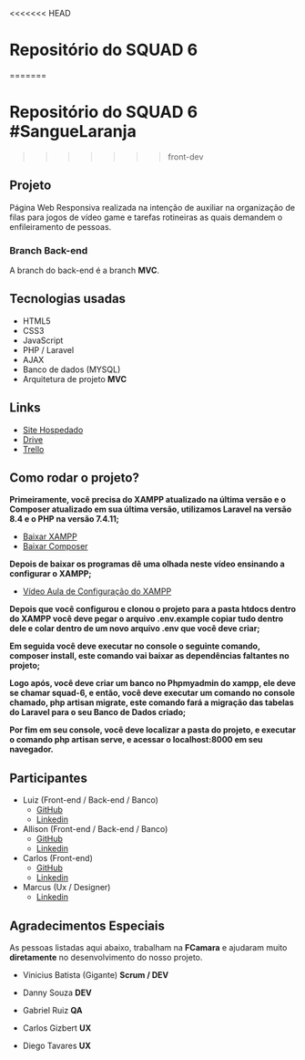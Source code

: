 <<<<<<< HEAD
# Repositório do SQUAD 6
=======
# Repositório do SQUAD 6 #SangueLaranja
>>>>>>> front-dev

## Projeto 

Página Web Responsiva realizada na intenção de auxiliar na organização de filas para jogos de vídeo game e tarefas rotineiras as quais demandem o enfileiramento de pessoas.

### Branch Back-end

A branch do back-end é a branch **MVC**.

## Tecnologias usadas

- HTML5 
- CSS3
- JavaScript 
- PHP / Laravel
- AJAX
- Banco de dados (MYSQL)
- Arquitetura de projeto **MVC**

## Links

- [Site Hospedado](http://squad-6.epizy.com)
- [Drive](https://drive.google.com/drive/folders/1a-Vs-_USXSzs9fZZ-MY0O7-xe4luPMuh)
- [Trello](https://trello.com/b/mb3iVsww/squad-6)

## Como rodar o projeto?

**Primeiramente, você precisa do XAMPP atualizado na última versão e o Composer atualizado em sua última versão, utilizamos Laravel na versão 8.4 e o PHP na versão 7.4.11;**
- [Baixar XAMPP](https://www.apachefriends.org/xampp-files/7.4.11/xampp-windows-x64-7.4.11-0-VC15-installer.exe)
- [Baixar Composer](https://getcomposer.org/Composer-Setup.exe) 

**Depois de baixar os programas dê uma olhada neste vídeo ensinando a configurar o XAMPP;**
- [Vídeo Aula de Configuração do XAMPP](https://youtu.be/RrzmxeQOcYg?t=216)

**Depois que você configurou e clonou o projeto para a pasta htdocs dentro do XAMPP você deve pegar o arquivo .env.example copiar tudo dentro dele e colar dentro de um novo arquivo .env que você deve criar;**

**Em seguida você deve executar no console o seguinte comando, composer install, este comando vai baixar as dependências faltantes no projeto;**

**Logo após, você deve criar um banco no Phpmyadmin do xampp, ele deve se chamar squad-6, e então, você deve executar um comando no console chamado, php artisan migrate, este comando fará a migração das tabelas do Laravel para o seu Banco de Dados criado;**

**Por fim em seu console, você deve localizar a pasta do projeto, e executar o comando php artisan serve, e acessar o localhost:8000 em seu navegador.**

## Participantes

- Luiz (Front-end / Back-end / Banco)
  - [GitHub](https://github.com/luizera-36)
  - [Linkedin](https://www.linkedin.com/in/luizgomesdev/)
- Allison (Front-end / Back-end / Banco)
  - [GitHub](https://github.com/alisson199)
  - [Linkedin](https://www.linkedin.com/in/alisson-santos-de-freitas-00a975156/)
- Carlos (Front-end)
  - [GitHub](https://github.com/Carlos-kaspa)
  - [Linkedin](https://www.linkedin.com/in/carlos-augusto-gomes-de-lima-000a7ab2)
- Marcus (Ux / Designer)
  - [Linkedin](https://www.linkedin.com/in/marcus-mazza-5a6497190/)
  
## Agradecimentos Especiais
  
As pessoas listadas aqui abaixo, trabalham na **FCamara** e ajudaram muito **diretamente** no desenvolvimento do nosso projeto.
  
- Vinicius Batista (Gigante) **Scrum / DEV**

- Danny Souza **DEV**

- Gabriel Ruiz **QA**

- Carlos Gizbert **UX**

- Diego Tavares **UX**


